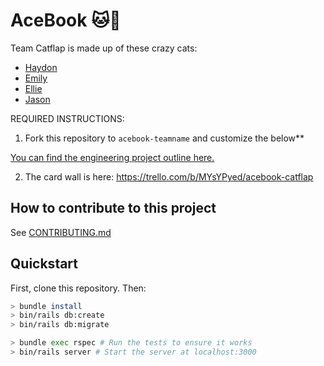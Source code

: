 # AceBook 🐱🚪

Team Catflap is made up of these crazy cats:
- [Haydon](https://github.com/Kefuri)
- [Emily](https://github.com/EWright212)
- [Ellie](https://github.com/EllieRichardsonJones)
- [Jason](https://github.com/jasylwong) 

REQUIRED INSTRUCTIONS:

1. Fork this repository to `acebook-teamname` and customize
the below**

[You can find the engineering project outline here.](https://github.com/makersacademy/course/tree/master/engineering_projects/rails)

2. The card wall is here: https://trello.com/b/MYsYPyed/acebook-catflap

## How to contribute to this project
See [CONTRIBUTING.md](CONTRIBUTING.md)

## Quickstart

First, clone this repository. Then:

```bash
> bundle install
> bin/rails db:create
> bin/rails db:migrate

> bundle exec rspec # Run the tests to ensure it works
> bin/rails server # Start the server at localhost:3000
```
